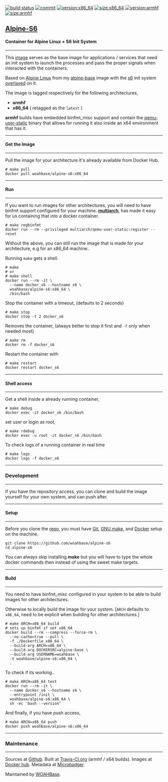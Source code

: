 [![build status][251]][232] [![commit][255]][231] [![version:x86_64][256]][235] [![size:x86_64][257]][235] [![version:armhf][258]][236] [![size:armhf][259]][236]

## [Alpine-S6][234]
#### Container for Alpine Linux + S6 Init System
---

This [image][233] serves as the base image for
applications / services that need an init system to launch the processes and
pass the proper signals when interacted with the containers.

Based on [Alpine Linux][131] from my [alpine-base][132] image with the [s6][133] init system
[overlayed][134] on it.

The image is tagged respectively for the following architectures,
* **armhf**
* **x86_64** ( retagged as the `latest` )

**armhf** builds have embedded binfmt_misc support and contain the
[qemu-user-static][105] binary that allows for running it also inside
an x64 environment that has it.

---
#### Get the Image
---

Pull the image for your architecture it's already available from
Docker Hub.

```
# make pull
docker pull woahbase/alpine-s6:x86_64
```

---
#### Run
---

If you want to run images for other architectures, you will need
to have binfmt support configured for your machine. [**multiarch**][104],
has made it easy for us containing that into a docker container.

```
# make regbinfmt
docker run --rm --privileged multiarch/qemu-user-static:register --reset
```

Without the above, you can still run the image that is made for your
architecture, e.g for an x86_64 machine..

Running `make` gets a shell.

```
# make
# or
# make shell
docker run --rm -it \
  --name docker_s6 --hostname s6 \
  woahbase/alpine-s6:x86_64 \
  /bin/bash
```

Stop the container with a timeout, (defaults to 2 seconds)

```
# make stop
docker stop -t 2 docker_s6
```

Removes the container, (always better to stop it first and `-f`
only when needed most)

```
# make rm
docker rm -f docker_s6
```

Restart the container with

```
# make restart
docker restart docker_s6
```

---
#### Shell access
---

Get a shell inside a already running container,

```
# make debug
docker exec -it docker_s6 /bin/bash
```

set user or login as root,

```
# make rdebug
docker exec -u root -it docker_s6 /bin/bash
```

To check logs of a running container in real time

```
# make logs
docker logs -f docker_s6
```

---
### Development
---

If you have the repository access, you can clone and
build the image yourself for your own system, and can push after.

---
#### Setup
---

Before you clone the [repo][231], you must have [Git][101], [GNU make][102],
and [Docker][103] setup on the machine.

```
git clone https://github.com/woahbase/alpine-s6
cd alpine-s6
```
You can always skip installing **make** but you will have to
type the whole docker commands then instead of using the sweet
make targets.

---
#### Build
---

You need to have binfmt_misc configured in your system to be able
to build images for other architectures.

Otherwise to locally build the image for your system.
[`ARCH` defaults to `x86_64`, need to be explicit when building
for other architectures.]

```
# make ARCH=x86_64 build
# sets up binfmt if not x86_64
docker build --rm --compress --force-rm \
  --no-cache=true --pull \
  -f ./Dockerfile_x86_64 \
  --build-arg ARCH=x86_64 \
  --build-arg DOCKERSRC=alpine-base \
  --build-arg USERNAME=woahbase \
  -t woahbase/alpine-s6:x86_64 \
  .
```

To check if its working..

```
# make ARCH=x86_64 test
docker run --rm -it \
  --name docker_s6 --hostname s6 \
  --entrypoint /init \
  woahbase/alpine-s6:x86_64 \
  sh -ec 'bash --version'
```

And finally, if you have push access,

```
# make ARCH=x86_64 push
docker push woahbase/alpine-s6:x86_64
```

---
### Maintenance
---

Sources at [Github][106]. Built at [Travis-CI.org][107] (armhf / x64 builds). Images at [Docker hub][108]. Metadata at [Microbadger][109].

Maintained by [WOAHBase][204].

[101]: https://git-scm.com
[102]: https://www.gnu.org/software/make/
[103]: https://www.docker.com
[104]: https://hub.docker.com/r/multiarch/qemu-user-static/
[105]: https://github.com/multiarch/qemu-user-static/releases/
[106]: https://github.com/
[107]: https://travis-ci.org/
[108]: https://hub.docker.com/
[109]: https://microbadger.com/

[131]: https://alpinelinux.org/
[132]: https://hub.docker.com/r/woahbase/alpine-base
[133]: https://skarnet.org/software/s6/
[134]: https://github.com/just-containers/s6-overlay

[201]: https://github.com/woahbase
[202]: https://travis-ci.org/woahbase/
[203]: https://hub.docker.com/u/woahbase
[204]: https://woahbase.online/

[231]: https://github.com/woahbase/alpine-s6
[232]: https://travis-ci.org/woahbase/alpine-s6
[233]: https://hub.docker.com/r/woahbase/alpine-s6
[234]: https://woahbase.online/#/images/alpine-s6
[235]: https://microbadger.com/images/woahbase/alpine-s6:x86_64
[236]: https://microbadger.com/images/woahbase/alpine-s6:armhf

[251]: https://travis-ci.org/woahbase/alpine-s6.svg?branch=master

[255]: https://images.microbadger.com/badges/commit/woahbase/alpine-s6.svg

[256]: https://images.microbadger.com/badges/version/woahbase/alpine-s6:x86_64.svg
[257]: https://images.microbadger.com/badges/image/woahbase/alpine-s6:x86_64.svg

[258]: https://images.microbadger.com/badges/version/woahbase/alpine-s6:armhf.svg
[259]: https://images.microbadger.com/badges/image/woahbase/alpine-s6:armhf.svg
